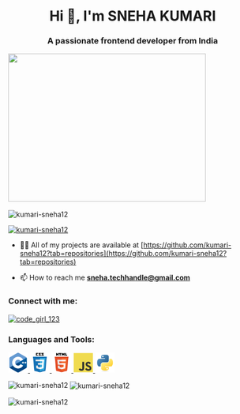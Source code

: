 
<h1 align="center">Hi 👋, I'm SNEHA KUMARI</h1>
<h3 align="center">A passionate frontend developer from India</h3>
<img src="https://images.static-collegedunia.com/public/image//f57c4d1979de06e49b1dd15d02ecd231.gif" height="300" width="400" />

<p align="left"> <img src="https://komarev.com/ghpvc/?username=kumari-sneha12&label=Profile%20views&color=0e75b6&style=flat" alt="kumari-sneha12" /> </p>

<p align="left"> <a href="https://github.com/ryo-ma/github-profile-trophy"><img src="https://github-profile-trophy.vercel.app/?username=kumari-sneha12" alt="kumari-sneha12" /></a> </p>

- 👨‍💻 All of my projects are available at [https://github.com/kumari-sneha12?tab=repositories](https://github.com/kumari-sneha12?tab=repositories)

- 📫 How to reach me **sneha.techhandle@gmail.com**

<h3 align="left">Connect with me:</h3>
<p align="left">
<a href="https://instagram.com/code_girl_123" target="blank"><img align="center" src="https://raw.githubusercontent.com/rahuldkjain/github-profile-readme-generator/master/src/images/icons/Social/instagram.svg" alt="code_girl_123" height="30" width="40" /></a>
</p>

<h3 align="left">Languages and Tools:</h3>
<p align="left"> <a href="https://www.w3schools.com/cpp/" target="_blank" rel="noreferrer"> <img src="https://raw.githubusercontent.com/devicons/devicon/master/icons/cplusplus/cplusplus-original.svg" alt="cplusplus" width="40" height="40"/> </a> <a href="https://www.w3schools.com/css/" target="_blank" rel="noreferrer"> <img src="https://raw.githubusercontent.com/devicons/devicon/master/icons/css3/css3-original-wordmark.svg" alt="css3" width="40" height="40"/> </a> <a href="https://www.w3.org/html/" target="_blank" rel="noreferrer"> <img src="https://raw.githubusercontent.com/devicons/devicon/master/icons/html5/html5-original-wordmark.svg" alt="html5" width="40" height="40"/> </a> <a href="https://developer.mozilla.org/en-US/docs/Web/JavaScript" target="_blank" rel="noreferrer"> <img src="https://raw.githubusercontent.com/devicons/devicon/master/icons/javascript/javascript-original.svg" alt="javascript" width="40" height="40"/> </a> <a href="https://www.python.org" target="_blank" rel="noreferrer"> <img src="https://raw.githubusercontent.com/devicons/devicon/master/icons/python/python-original.svg" alt="python" width="40" height="40"/> </a> </p>

<p><img align="left" src="https://github-readme-stats.vercel.app/api/top-langs?username=kumari-sneha12&show_icons=true&locale=en&layout=compact" alt="kumari-sneha12" /></p>

<p>&nbsp;<img align="center" src="https://github-readme-stats.vercel.app/api?username=kumari-sneha12&show_icons=true&locale=en" alt="kumari-sneha12" /></p>

<p><img align="center" src="https://github-readme-streak-stats.herokuapp.com/?user=kumari-sneha12&" alt="kumari-sneha12" /></p>
